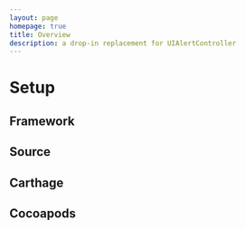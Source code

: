 ```yaml
---
layout: page
homepage: true
title: Overview
description: a drop-in replacement for UIAlertController
---
```


# Setup

## Framework

## Source

## Carthage

## Cocoapods
